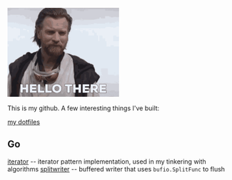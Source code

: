 ![hello there](./obi-wan-kenobi-hello-there-small.gif)

This is my github. A few interesting things I've built:

[my dotfiles](https://github.com/deemson/dotfiles)

## Go

[iterator](https://github.com/gogolibs/iterator) -- iterator pattern implementation, used in my tinkering with algorithms
[splitwriter](https://github.com/gogolibs/splitwriter) -- buffered writer that uses `bufio.SplitFunc` to flush
